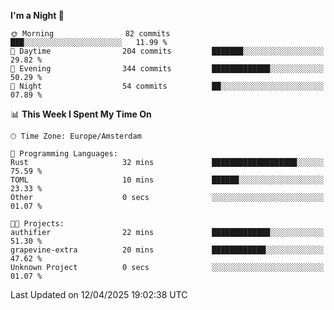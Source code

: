 <!--START_SECTION:waka-->
**I'm a Night 🦉** 

```text
🌞 Morning                82 commits          ███░░░░░░░░░░░░░░░░░░░░░░   11.99 % 
🌆 Daytime                204 commits         ███████░░░░░░░░░░░░░░░░░░   29.82 % 
🌃 Evening                344 commits         █████████████░░░░░░░░░░░░   50.29 % 
🌙 Night                  54 commits          ██░░░░░░░░░░░░░░░░░░░░░░░   07.89 % 
```


📊 **This Week I Spent My Time On** 

```text
🕑︎ Time Zone: Europe/Amsterdam

💬 Programming Languages: 
Rust                     32 mins             ███████████████████░░░░░░   75.59 % 
TOML                     10 mins             ██████░░░░░░░░░░░░░░░░░░░   23.33 % 
Other                    0 secs              ░░░░░░░░░░░░░░░░░░░░░░░░░   01.07 % 

🐱‍💻 Projects: 
authifier                22 mins             █████████████░░░░░░░░░░░░   51.30 % 
grapevine-extra          20 mins             ████████████░░░░░░░░░░░░░   47.62 % 
Unknown Project          0 secs              ░░░░░░░░░░░░░░░░░░░░░░░░░   01.07 % 
```


 Last Updated on 12/04/2025 19:02:38 UTC
<!--END_SECTION:waka-->
